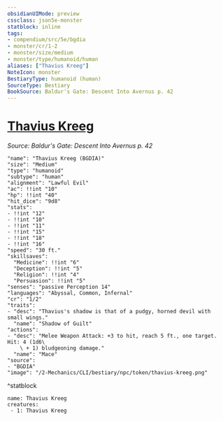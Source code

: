 ```yaml
---
obsidianUIMode: preview
cssclass: json5e-monster
statblock: inline
tags:
- compendium/src/5e/bgdia
- monster/cr/1-2
- monster/size/medium
- monster/type/humanoid/human
aliases: ["Thavius Kreeg"]
NoteIcon: monster
BestiaryType: humanoid (human)
SourceType: Bestiary
BookSource: Baldur's Gate: Descent Into Avernus p. 42
---
```

# [Thavius Kreeg](2-Mechanics/CLI/bestiary/npc/thavius-kreeg-bgdia.md)
*Source: Baldur's Gate: Descent Into Avernus p. 42*  

```statblock
"name": "Thavius Kreeg (BGDIA)"
"size": "Medium"
"type": "humanoid"
"subtype": "human"
"alignment": "Lawful Evil"
"ac": !!int "10"
"hp": !!int "40"
"hit_dice": "9d8"
"stats":
- !!int "12"
- !!int "10"
- !!int "11"
- !!int "15"
- !!int "18"
- !!int "16"
"speed": "30 ft."
"skillsaves":
  "Medicine": !!int "6"
  "Deception": !!int "5"
  "Religion": !!int "4"
  "Persuasion": !!int "5"
"senses": "passive Perception 14"
"languages": "Abyssal, Common, Infernal"
"cr": "1/2"
"traits":
- "desc": "Thavius's shadow is that of a pudgy, horned devil with small wings."
  "name": "Shadow of Guilt"
"actions":
- "desc": "Melee Weapon Attack: +3 to hit, reach 5 ft., one target. Hit: 4 (1d6\
    \ + 1) bludgeoning damage."
  "name": "Mace"
"source":
- "BGDIA"
"image": "/2-Mechanics/CLI/bestiary/npc/token/thavius-kreeg.png"
```
^statblock

```encounter-table
name: Thavius Kreeg
creatures:
 - 1: Thavius Kreeg
```